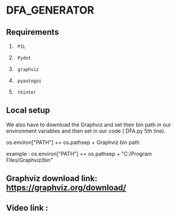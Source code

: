 # DFA_GENERATOR

## Requirements
1.  	PIL
2.  	Pydot
3.  	graphviz
4.  	pyautogui
5.  	tkinter

## Local setup

We also have to download the Graphviz and set their bin path in our environment variables and then set in our code ( DFA.py 5th line). 

os.environ["PATH"] += os.pathsep + Graphviz bin path 

example : os.environ["PATH"] += os.pathsep + "C:/Program Files/Graphviz/bin"

## Graphviz download link: https://graphviz.org/download/

## Video link : 
